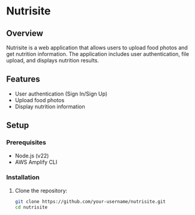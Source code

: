 # Nutrisite

## Overview

Nutrisite is a web application that allows users to upload food photos and get nutrition information. The application includes user authentication, file upload, and displays nutrition results.

## Features

- User authentication (Sign In/Sign Up)
- Upload food photos
- Display nutrition information

## Setup

### Prerequisites

- Node.js (v22)
- AWS Amplify CLI

### Installation

1. Clone the repository:

   ```sh
   git clone https://github.com/your-username/nutrisite.git
   cd nutrisite